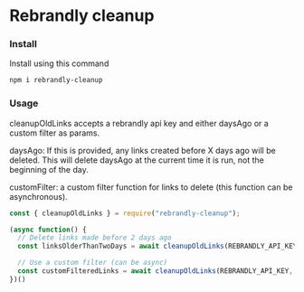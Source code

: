 # Rebrandly cleanup

### Install

Install using this command

```bash
npm i rebrandly-cleanup
```

### Usage

cleanupOldLinks accepts a rebrandly api key and either daysAgo or a custom filter as params.

daysAgo: If this is provided, any links created before X days ago will be deleted. This will delete daysAgo at the current time it is run, not the beginning of the day.

customFilter: a custom filter function for links to delete (this function can be asynchronous).

```js
const { cleanupOldLinks } = require("rebrandly-cleanup");

(async function() {
  // Delete links made before 2 days ago
  const linksOlderThanTwoDays = await cleanupOldLinks(REBRANDLY_API_KEY, 2); // returns links that were deleted

  // Use a custom filter (can be async)
  const customFilteredLinks = await cleanupOldLinks(REBRANDLY_API_KEY, null, customFilterFunction); // returns links that were deleted
})()
```
